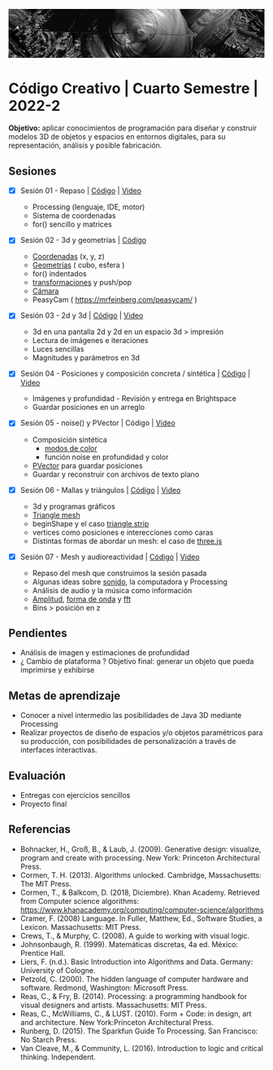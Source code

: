 ![portada](https://github.com/EmilioOcelotl/cc4-di-2022-2/blob/main/img/of13.png)

# Código Creativo | Cuarto Semestre | 2022-2

**Objetivo:** aplicar conocimientos de programación para diseñar y construir modelos 3D de objetos y espacios en entornos digitales, para su representación, análisis y posible fabricación.

## Sesiones

- [x] Sesión 01 - Repaso | [Código](https://gist.github.com/EmilioOcelotl/e7038c57bf39c7140986d4a4f92bbc9c) | [Video](https://drive.google.com/file/d/1LQItFi6RfXEiQy5_Q9t-4IJAtrSkBmnP/view?usp=sharing)
  - Processing (lenguaje, IDE, motor)
  - Sistema de coordenadas
  - for() sencillo y matrices

- [x] Sesión 02 - 3d y geometrías | [Código](https://gist.github.com/EmilioOcelotl/8c340401323b3ff66f0fb83630095517)
  - [Coordenadas](https://processing.org/tutorials/p3d) (x, y, z)
  - [Geometrías](https://processing.org/examples/primitives3d.html) ( cubo, esfera )
  - for() indentados
  - [transformaciones](https://processing.org/tutorials/transform2d) y push/pop
  - [Cámara](https://processing.org/tutorials/p3d/#camera)	     
  - PeasyCam ( https://mrfeinberg.com/peasycam/ ) 

- [x] Sesión 03 - 2d y 3d | [Código](https://gist.github.com/EmilioOcelotl/ddd755137e64bc76879c26167187d0ff) | [Video](https://drive.google.com/file/d/1CKR6lCja1fHV3hppGZxrwifRpWHLoaOh/view?usp=sharing) 
  - 3d en una pantalla 2d y 2d en un espacio 3d > impresión
  - Lectura de imágenes e iteraciones
  - Luces sencillas
  - Magnitudes y parámetros en 3d 

- [x] Sesión 04 - Posiciones y composición concreta / sintética | [Código](https://gist.github.com/EmilioOcelotl/a2d285f75b7cffb8db3c880de118adb3) | [Video](https://drive.google.com/file/d/14FH2ZwEoDBxqzaUaTD2apg7gmVve6U6l/view?usp=sharing)
  - Imágenes y profundidad - Revisión y entrega en Brightspace
  - Guardar posiciones en un arreglo 

- [x] Sesión 05 - noise() y PVector | Código | [Video](https://drive.google.com/file/d/1OpmG4ZyXse1bbjIy5A9d_XlpHomoL-HB/view?usp=sharing)
  - Composición sintética
    - [modos de color](https://processing.org/reference/colorMode_.html)  
    - función noise en profundidad y color
  - [PVector](https://processing.org/reference/PVector.html) para guardar posiciones
  - Guardar y reconstruir con archivos de texto plano 

- [x] Sesión 06 - Mallas y triángulos | [Código](https://gist.github.com/EmilioOcelotl/660b89a794a59b521df9e80582d6c601) | [Video](https://drive.google.com/file/d/1OeZXXRPP3TrWFSecctIJRyaLr1sWtRql/view?usp=sharing) 
  - 3d y programas gráficos
  - [Triangle mesh](https://en.wikipedia.org/wiki/Triangle_mesh)
  - beginShape y el caso [triangle strip](https://processing.org/reference/beginShape_.html)
  - vertices como posiciones e interecciones como caras 
  - Distintas formas de abordar un mesh: el caso de [three.js](https://threejs.org/manual/#en/fundamentals) 

- [x] Sesión 07 - Mesh y audioreactividad | [Código](https://gist.github.com/EmilioOcelotl/f4bd04fb76ebb0446d0a082c63235d91) | [Video](https://drive.google.com/file/d/1FdHyT0AmjITfPoLq0b_hcl4Nln_arJ8T/view?usp=sharing)
  - Repaso del mesh que construimos la sesión pasada
  - Algunas ideas sobre [sonido](https://processing.org/tutorials/sound), la computadora y Processing 
  - Análisis de audio y la música como información
  - [Amplitud](https://processing.org/reference/libraries/sound/Amplitude.html), [forma de onda](https://processing.org/reference/libraries/sound/Waveform.html) y [fft](https://processing.org/reference/libraries/sound/FFT.html)
  - Bins > posición en z 
 
## Pendientes

- Análisis de imagen y estimaciones de profundidad 
- ¿ Cambio de plataforma ? Objetivo final: generar un objeto que pueda imprimirse y exhibirse

## Metas de aprendizaje

- Conocer a nivel intermedio las posibilidades de Java 3D mediante Processing
- Realizar proyectos de diseño de espacios y/o objetos paramétricos para su producción, con posibilidades de personalización a través de interfaces interactivas.

## Evaluación

- Entregas con ejercicios sencillos
- Proyecto final

## Referencias 

- Bohnacker, H., Groß, B., & Laub, J. (2009). Generative design: visualize, program and create with processing. New York: Princeton Architectural Press.
- Cormen, T. H. (2013). Algorithms unlocked. Cambridge, Massachusetts: The MIT Press.
- Cormen, T., & Balkcom, D. (2018, Diciembre). Khan Academy. Retrieved from Computer science algorithms: https://www.khanacademy.org/computing/computer-science/algorithms
- Cramer, F. (2008) Language. In Fuller, Matthew, Ed., Software Studies, a Lexicon. Massachusetts: MIT Press. 
- Crews, T., & Murphy, C. (2008). A guide to working with visual logic.
- Johnsonbaugh, R. (1999). Matemáticas discretas, 4a ed. México: Prentice Hall.
- Liers, F. (n.d.). Basic Introduction into Algorithms and Data. Germany: University of Cologne.
- Petzold, C. (2000). The hidden language of computer hardware and software. Redmond, Washington: Microsoft Press.
- Reas, C., & Fry, B. (2014). Processing: a programming handbook for visual designers and artists. Massachusetts: MIT Press.
- Reas, C., McWilliams, C., & LUST. (2010). Form + Code: in design, art and architecture. New York:Princeton Architectural Press.
- Runberg, D. (2015). The Sparkfun Guide To Processing. San Francisco: No Starch Press. 
- Van Cleave, M., & Community, L. (2016). Introduction to logic and critical thinking. Independent.